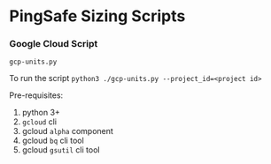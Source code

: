 # PingSafe Sizing Scripts

### Google Cloud Script

`gcp-units.py`

To run the script
`python3 ./gcp-units.py --project_id=<project id>`

Pre-requisites:
1. python 3+
2. `gcloud` cli
3. gcloud `alpha` component
4. gcloud `bq` cli tool
5. gcloud `gsutil` cli tool
